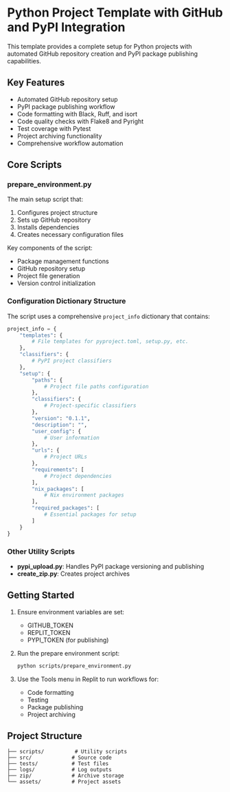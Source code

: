 
# Python Project Template with GitHub and PyPI Integration

This template provides a complete setup for Python projects with automated GitHub repository creation and PyPI package publishing capabilities.

## Key Features

- Automated GitHub repository setup
- PyPI package publishing workflow
- Code formatting with Black, Ruff, and isort
- Code quality checks with Flake8 and Pyright
- Test coverage with Pytest
- Project archiving functionality
- Comprehensive workflow automation

## Core Scripts

### prepare_environment.py

The main setup script that:
1. Configures project structure
2. Sets up GitHub repository
3. Installs dependencies
4. Creates necessary configuration files

Key components of the script:
- Package management functions
- GitHub repository setup
- Project file generation
- Version control initialization

### Configuration Dictionary Structure

The script uses a comprehensive `project_info` dictionary that contains:

```python
project_info = {
    "templates": {
        # File templates for pyproject.toml, setup.py, etc.
    },
    "classifiers": {
        # PyPI project classifiers
    },
    "setup": {
        "paths": {
            # Project file paths configuration
        },
        "classifiers": {
            # Project-specific classifiers
        },
        "version": "0.1.1",
        "description": "",
        "user_config": {
            # User information
        },
        "urls": {
            # Project URLs
        },
        "requirements": [
            # Project dependencies
        ],
        "nix_packages": [
            # Nix environment packages
        ],
        "required_packages": [
            # Essential packages for setup
        ]
    }
}
```

### Other Utility Scripts

- **pypi_upload.py**: Handles PyPI package versioning and publishing
- **create_zip.py**: Creates project archives

## Getting Started

1. Ensure environment variables are set:
   - GITHUB_TOKEN
   - REPLIT_TOKEN
   - PYPI_TOKEN (for publishing)

2. Run the prepare environment script:
   ```bash
   python scripts/prepare_environment.py
   ```

3. Use the Tools menu in Replit to run workflows for:
   - Code formatting
   - Testing
   - Package publishing
   - Project archiving

## Project Structure

```
├── scripts/          # Utility scripts
├── src/             # Source code
├── tests/           # Test files
├── logs/            # Log outputs
├── zip/             # Archive storage
└── assets/          # Project assets
```
